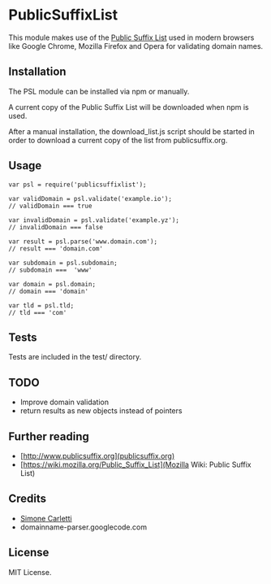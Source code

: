 PublicSuffixList
================

This module makes use of the [Public Suffix List](http://www.publicsuffix.org)
used in modern browsers like Google Chrome, Mozilla Firefox and Opera for
validating domain names.

## Installation

The PSL module can be installed via npm or manually.

A current copy of the Public Suffix List will be downloaded when npm is used. 

After a manual installation, the download_list.js script should be started in
order to download a current copy of the list from publicsuffix.org.

## Usage

    var psl = require('publicsuffixlist');

    var validDomain = psl.validate('example.io');
    // validDomain === true

    var invalidDomain = psl.validate('example.yz');
    // invalidDomain === false

    var result = psl.parse('www.domain.com');
    // result === 'domain.com'    

    var subdomain = psl.subdomain;
    // subdomain ===  'www'

    var domain = psl.domain;
    // domain === 'domain'

    var tld = psl.tld;
    // tld === 'com'

## Tests

Tests are included in the test/ directory.

## TODO

+ Improve domain validation
+ return results as new objects instead of pointers 

Further reading
---------------
* [http://www.publicsuffix.org](publicsuffix.org)
* [https://wiki.mozilla.org/Public_Suffix_List](Mozilla Wiki: Public Suffix List)

Credits
-------

* [Simone Carletti](http://www.simonecarletti.com/code/public_suffix_service/)
* domainname-parser.googlecode.com

License
-------

MIT License.
